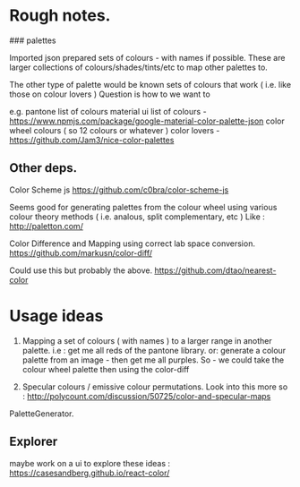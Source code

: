 

# Rough notes.

### palettes

Imported json prepared sets of colours - with names if possible.
These are larger collections of colours/shades/tints/etc to map other palettes to.

The other type of palette would be known sets of colours that work ( i.e. like those on colour lovers )
Question is how to we want to

e.g.
pantone list of colours
material ui list of colours - https://www.npmjs.com/package/google-material-color-palette-json
color wheel colours ( so 12 colours or whatever )
color lovers - https://github.com/Jam3/nice-color-palettes

## Other deps.
Color Scheme js
https://github.com/c0bra/color-scheme-js

Seems good for generating palettes from the colour wheel using various colour theory methods ( i.e. analous, split complementary, etc )
Like : http://paletton.com/

Color Difference and Mapping using correct lab space conversion.
https://github.com/markusn/color-diff/

Could use this but probably the above.
https://github.com/dtao/nearest-color


# Usage ideas

1. Mapping a set of colours ( with names ) to a larger range in another palette.
i.e : get me all reds of the pantone library.
or: generate a colour palette from an image - then get me all purples.
So - we could take the colour wheel palette then using the color-diff

2. Specular colours / emissive colour permutations.
Look into this more so :
http://polycount.com/discussion/50725/color-and-specular-maps


PaletteGenerator.


## Explorer
maybe work on a ui to explore these ideas :
https://casesandberg.github.io/react-color/
